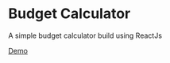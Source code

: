# Budget Calculator
A simple budget calculator build using ReactJs

[Demo](http://budcalc.herokuapp.com/)
